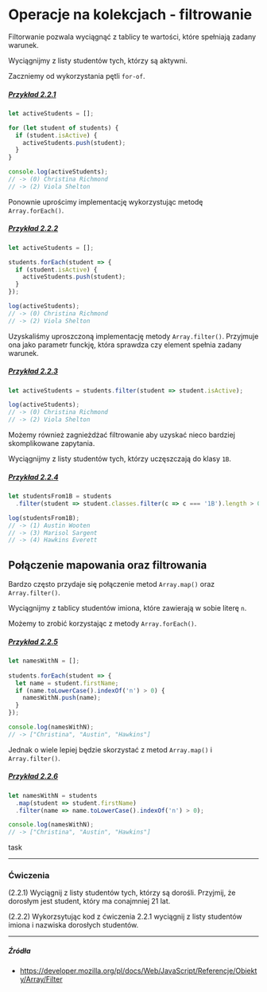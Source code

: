 # Operacje na kolekcjach - filtrowanie

Filtorwanie pozwala wyciągnąć z tablicy te wartości, które spełniają zadany warunek.

Wyciągnijmy z listy studentów tych, którzy są aktywni.

Zaczniemy od wykorzystania pętli `for-of`.

##### [Przykład 2.2.1](https://codepen.io/mmotel/pen/NgbNpL)
```js
let activeStudents = [];

for (let student of students) {
  if (student.isActive) {
    activeStudents.push(student);
  }
}

console.log(activeStudents);
// -> (0) Christina Richmond
// -> (2) Viola Shelton
```

Ponownie uprościmy implementację wykorzystując metodę `Array.forEach()`.

##### [Przykład 2.2.2](https://codepen.io/mmotel/pen/MobyQN)
```js
let activeStudents = [];

students.forEach(student => {
  if (student.isActive) {
    activeStudents.push(student);
  }
});

log(activeStudents);
// -> (0) Christina Richmond
// -> (2) Viola Shelton
```

Uzyskaliśmy uproszczoną implementację metody `Array.filter()`. Przyjmuje ona jako parametr funckję, która sprawdza czy element spełnia zadany warunek.

##### [Przykład 2.2.3](https://codepen.io/mmotel/pen/YQpqLr)
```js
let activeStudents = students.filter(student => student.isActive);

log(activeStudents);
// -> (0) Christina Richmond
// -> (2) Viola Shelton
```

Możemy również zagnieżdżać filtrowanie aby uzyskać nieco bardziej skomplikowane zapytania.

Wyciągnijmy z listy studentów tych, którzy uczęszczają do klasy `1B`.

##### [Przykład 2.2.4](https://codepen.io/mmotel/pen/qjqZKR)
```js
let studentsFrom1B = students
  .filter(student => student.classes.filter(c => c === '1B').length > 0);

log(studentsFrom1B);
// -> (1) Austin Wooten
// -> (3) Marisol Sargent
// -> (4) Hawkins Everett
```

## Połączenie mapowania oraz filtrowania

Bardzo często przydaje się połączenie metod `Array.map()` oraz `Array.filter()`.

Wyciągnijmy z tablicy studentów imiona, które zawierają w sobie literę `n`.

Możemy to zrobić korzystając z metody `Array.forEach()`.

##### [Przykład 2.2.5](https://codepen.io/mmotel/pen/XgNKpM)
```js
let namesWithN = [];
    
students.forEach(student => {
  let name = student.firstName;
  if (name.toLowerCase().indexOf('n') > 0) {
    namesWithN.push(name);
  }
});

console.log(namesWithN);
// -> ["Christina", "Austin", "Hawkins"]
```

Jednak o wiele lepiej będzie skorzystać z metod `Array.map()` i `Array.filter()`.

##### [Przykład 2.2.6](https://codepen.io/mmotel/pen/GENqqw)
```js
let namesWithN = students
  .map(student => student.firstName)
  .filter(name => name.toLowerCase().indexOf('n') > 0);

console.log(namesWithN);
// -> ["Christina", "Austin", "Hawkins"]
```

task 

---

### Ćwiczenia

(2.2.1) Wyciągnij z listy studentów tych, którzy są dorośli. Przyjmij, że dorosłym jest student, który ma conajmniej 21 lat.

(2.2.2) Wykorzsytując kod z ćwiczenia 2.2.1 wyciągnij z listy studentów imiona i nazwiska dorosłych studentów.

---

##### Źródła

* https://developer.mozilla.org/pl/docs/Web/JavaScript/Referencje/Obiekty/Array/Filter